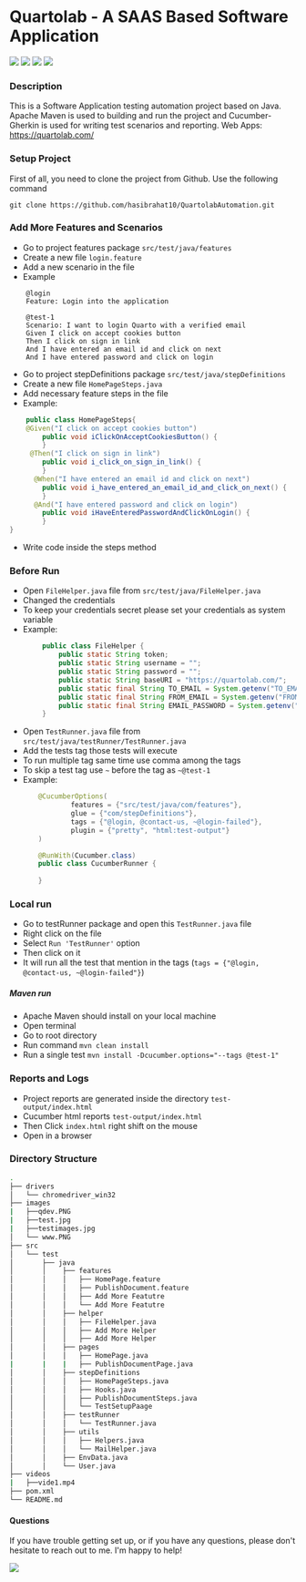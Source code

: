 # Quartolab - A SAAS Based Software Application

[![](https://img.shields.io/badge/Java-1.8.0-brightgreen)]() [![](https://img.shields.io/badge/Maven-3.8.1-brightgreen)]()  [![](https://img.shields.io/badge/Cucumber-3.1.2-brightgreen)]() [![](https://img.shields.io/badge/IntelliJ%20IDEA-2019.3-brightgreen)]()

### Description
This is a Software Application testing automation project based on Java. 
Apache Maven is used to building and run the project and Cucumber-Gherkin is used for writing test scenarios and reporting.
Web Apps: https://quartolab.com/

### Setup Project
First of all, you need to clone the project from Github. Use the following command
```commandline
git clone https://github.com/hasibrahat10/QuartolabAutomation.git
```
### Add More Features and Scenarios 
- Go to project features package `src/test/java/features`
- Create a new file `login.feature`
- Add a new scenario in the file 
- Example
```gherkin
    @login
    Feature: Login into the application

    @test-1
    Scenario: I want to login Quarto with a verified email
    Given I click on accept cookies button
    Then I click on sign in link
    And I have entered an email id and click on next
    And I have entered password and click on login
```
- Go to project stepDefinitions package `src/test/java/stepDefinitions`
- Create a new file `HomePageSteps.java`
- Add necessary feature steps in the file
- Example:
```java
    public class HomePageSteps{
    @Given("I click on accept cookies button")
        public void iClickOnAcceptCookiesButton() {
        }
     @Then("I click on sign in link")
        public void i_click_on_sign_in_link() {
        }
      @When("I have entered an email id and click on next")
        public void i_have_entered_an_email_id_and_click_on_next() {
        }
      @And("I have entered password and click on login")
        public void iHaveEnteredPasswordAndClickOnLogin() {
        }
}
```
- Write code inside the steps method

### Before Run 
- Open `FileHelper.java` file from `src/test/java/FileHelper.java`
- Changed the credentials
- To keep your credentials secret please set your credentials as system variable
- Example:
```java
        public class FileHelper {
            public static String token;
            public static String username = "";
            public static String password = "";
            public static String baseURI = "https://quartolab.com/";
            public static final String TO_EMAIL = System.getenv("TO_EMAIL");
            public static final String FROM_EMAIL = System.getenv("FROM_EMAIL");
            public static final String EMAIL_PASSWORD = System.getenv("EMAIL_PASSWORD");
        }
```
- Open `TestRunner.java` file from `src/test/java/testRunner/TestRunner.java`
- Add the tests tag those tests will execute
- To run multiple tag same time use comma among the tags
- To skip a test tag use `~` before the tag as `~@test-1`
- Example: 
 ```java
        @CucumberOptions(
                features = {"src/test/java/com/features"},
                glue = {"com/stepDefinitions"},
                tags = {"@login, @contact-us, ~@login-failed"},
                plugin = {"pretty", "html:test-output"}
        )

        @RunWith(Cucumber.class)
        public class CucumberRunner {
        
        }
```
### Local run 
- Go to testRunner package and open this `TestRunner.java` file
- Right click on the file
- Select `Run 'TestRunner'` option
- Then click on it
- It will run all the test that mention in the tags (`tags = {"@login, @contact-us, ~@login-failed"}`)

##### Maven run
- Apache Maven should install on your local machine
- Open terminal
- Go to root directory
- Run command `mvn clean install `
- Run a single test `mvn install -Dcucumber.options="--tags @test-1"`

### Reports and Logs
- Project reports are generated inside the directory `test-output/index.html`
- Cucumber html reports `test-output/index.html`
- Then Click `index.html` right shift on the mouse 
- Open in a browser 
### Directory Structure
``` bash
.
├── drivers
│   └── chromedriver_win32
├── images
|   ├──qdev.PNG
|   ├──test.jpg
|   ├──testimages.jpg
│   └── www.PNG
├── src
│   └── test
│       ├── java
│       │    ├── features
│       │    │   ├── HomePage.feature
│       │    │   ├── PublishDocument.feature
│       │    │   ├── Add More Featutre
│       │    │   └── Add More Featutre
│       │    ├── helper
│       │    │   ├── FileHelper.java
│       │    │   ├── Add More Helper
│       │    │   ├── Add More Helper
│       │    ├── pages
│       │    │   ├── HomePage.java
|       |    |   ├── PublishDocumentPage.java
│       │    ├── stepDefinitions
│       │    │   ├── HomePageSteps.java
│       │    │   ├── Hooks.java
│       │    │   ├── PublishDocumentSteps.java
│       │    │   └── TestSetupPaage
│       │    ├── testRunner
│       │    │   └── TestRunner.java
│       │    ├── utils
│       │    │   ├── Helpers.java
│       │    │   └── MailHelper.java
│       │    ├── EnvData.java
│       │    └── User.java
├── videos
|   ├──vide1.mp4           
├── pom.xml
└── README.md
```
#### Questions
If you have trouble getting set up, or if you have any questions, please don't hesitate to reach out to me. 
I'm happy to help!

[![](https://img.shields.io/badge/Email--Address%3A-hasancse10%40gmail.com-blue)]()
